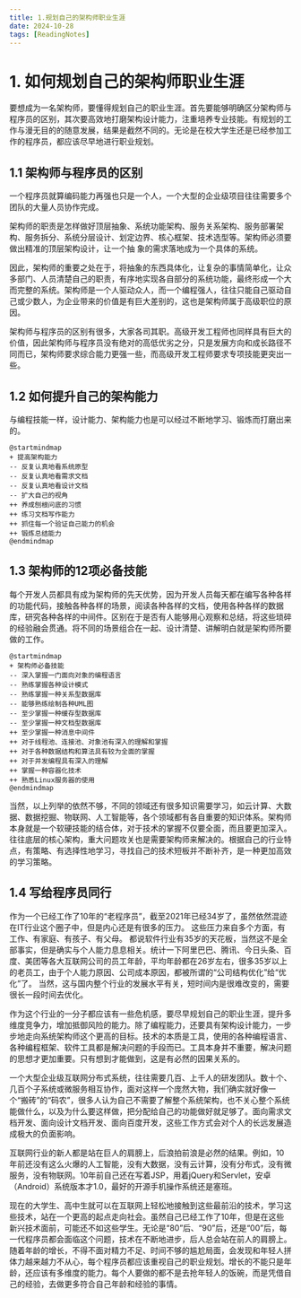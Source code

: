 ```yaml
---
title: 1.规划自己的架构师职业生涯
date: 2024-10-28
tags: [ReadingNotes]
---
```


# 1. 如何规划自己的架构师职业生涯

要想成为一名架构师，要懂得规划自己的职业生涯。首先要能够明确区分架构师与程序员的区别，其次要高效地打磨架构设计能力，注重培养专业技能。有规划的工作与漫无目的的随意发展，结果是截然不同的。无论是在校大学生还是已经参加工作的程序员，都应该尽早地进行职业规划。

## 1.1 架构师与程序员的区别

一个程序员就算编码能力再强也只是一个人，一个大型的企业级项目往往需要多个团队的大量人员协作完成。

架构师的职责是怎样做好顶层抽象、系统功能架构、服务关系架构、服务部署架构、服务拆分、系统分层设计、划定边界、核心框架、技术选型等。架构师必须要做出精准的顶层架构设计，让一个抽
象的需求落地成为一个具体的系统。

因此，架构师的重要之处在于，将抽象的东西具体化，让复杂的事情简单化，让众多部门、人员清楚自己的职责，有序地实现各自部分的系统功能，最终形成一个大而完整的系统。架构师是一个人驱动众人，而一个编程强人，往往只能自己驱动自己或少数人，为企业带来的价值是有巨大差别的，这也是架构师属于高级职位的原因。

架构师与程序员的区别有很多，大家各司其职。高级开发工程师也同样具有巨大的价值，因此架构师与程序员没有绝对的高低优劣之分，只是发展方向和成长路径不同而已，架构师要求综合能力更强一些，而高级开发工程师要求专项技能更突出一些。

## 1.2 如何提升自己的架构能力

与编程技能一样，设计能力、架构能力也是可以经过不断地学习、锻炼而打磨出来的。

```plantuml
@startmindmap
+ 提高架构能力
-- 反复认真地看系统原型
-- 反复认真地看需求文档
-- 反复认真地看设计文档
-- 扩大自己的视角
++ 养成刨根问底的习惯
++ 练习文档写作能力
++ 抓住每一个验证自己能力的机会
++ 锻炼总结能力
@endmindmap
```

## 1.3 架构师的12项必备技能

每个开发人员都具有成为架构师的先天优势，因为开发人员每天都在编写各种各样的功能代码，接触各种各样的场景，阅读各种各样的文档，使用各种各样的数据库，研究各种各样的中间件。区别在于是否有人能够用心观察和总结，将这些琐碎的经验融会贯通。将不同的场景组合在一起、设计清楚、讲解明白就是架构师所要做的工作。

```plantuml
@startmindmap
+ 架构师必备技能
-- 深入掌握一门面向对象的编程语言
-- 熟练掌握各种设计模式
-- 熟练掌握一种关系型数据库
-- 能够熟练绘制各种UML图
-- 至少掌握一种缓存型数据库
-- 至少掌握一种文档型数据库
++ 至少掌握一种消息中间件
++ 对于线程池、连接池、对象池有深入的理解和掌握
++ 对于各种数据结构和算法具有较为全面的掌握
++ 对于并发编程具有深入的理解
++ 掌握一种容器化技术
++ 熟悉Linux服务器的使用
@endmindmap
```

当然，以上列举的依然不够，不同的领域还有很多知识需要学习，如云计算、大数据、数据挖掘、物联网、人工智能等，各个领域都有各自重要的知识体系。架构师本身就是一个软硬技能的结合体，对于技术的掌握不仅要全面，而且要更加深入。往往底层的核心架构，重大问题攻关也是需要架构师来解决的。根据自己的行业特点，有策略、有选择性地学习，寻找自己的技术短板并不断补齐，是一种更加高效的学习策略。

## 1.4 写给程序员同行

作为一个已经工作了10年的“老程序员”，截至2021年已经34岁了，虽然依然混迹在IT行业这个圈子中，但是内心还是有很多的压力。 这些压力来自多个方面，有工作、有家庭、有孩子、有父母。
都说软件行业有35岁的天花板，当然这不是全部事实，但是确实与个人能力息息相关。统计一下阿里巴巴、腾讯、今日头条、百度、美团等各大互联网公司的员工年龄，平均年龄都在26岁左右，很多35岁以上的老员工，由于个人能力原因、公司成本原因，都被所谓的“公司结构优化”给“优化”了。 当然，这与国内整个行业的发展水平有关，短时间内是很难改变的，需要很长一段时间去优化。

作为这个行业的一分子都应该有一些危机感，要尽早规划自己的职业生涯，提升多维度竞争力，增加抵御风险的能力。除了编程能力，还要具有架构设计能力，一步步地走向系统架构师这个更高的目标。技术的本质是工具，使用的各种编程语言、各种编程框架、软件工具都是解决问题的手段而已。工具本身并不重要，解决问题的思想才更加重要。只有想到才能做到，这是有必然的因果关系的。

一个大型企业级互联网分布式系统，往往需要几百、上千人的研发团队。数十个、几百个子系统或微服务相互协作，面对这样一个庞然大物，我们确实就好像一个“搬砖”的“码农”，很多人认为自己不需要了解整个系统架构，也不关心整个系统能做什么，以及为什么要这样做，把分配给自己的功能做好就足够了。面向需求文档开发、面向设计文档开发、面向百度开发，这些工作方式会对个人的长远发展造成极大的负面影响。

互联网行业的新人都是站在巨人的肩膀上，后浪拍前浪是必然的结果。例如，10年前还没有这么火爆的人工智能，没有大数据，没有云计算，没有分布式，没有微服务，没有物联网。10年前自己还在写着JSP，用着jQuery和Servlet，安卓（Android）系统版本才1.0，最好的开源手机操作系统还是塞班。

现在的大学生、高中生就可以在互联网上轻松地接触到这些最前沿的技术，学习这些技术，站在一个更高的起点走向社会。虽然自己已经工作了10年，但是在这些新兴技术面前，可能还不如这些学生。无论是“80”后、“90”后，还是“00”后，每一代程序员都会面临这个问题，技术在不断地进步，后人总会站在前人的肩膀上。随着年龄的增长，不得不面对精力不足、时间不够的尴尬局面，会发现和年轻人拼体力越来越力不从心，每个程序员都应该重视自己的职业规划。增长的不能只是年龄，还应该有多维度的能力。每个人要做的都不是去抢年轻人的饭碗，而是凭借自己的经验，去做更多符合自己年龄和经验的事情。
